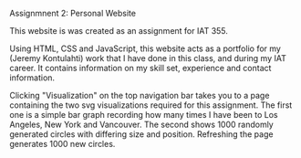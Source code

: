 Assignmnent 2: Personal Website

This website is was created as an assignment for IAT 355.

Using HTML, CSS and JavaScript, this website acts as a portfolio for my (Jeremy Kontulahti) work that I have done in this class, and during my IAT career. It contains information on my skill set, experience and contact information.

Clicking "Visualization" on the top navigation bar takes you to a page containing the two svg visualizations required for this assignment. The first one is a simple bar graph recording how many times I have been to Los Angeles, New York and Vancouver. The second shows 1000 randomly generated circles with differing size and position. Refreshing the page generates 1000 new circles.
